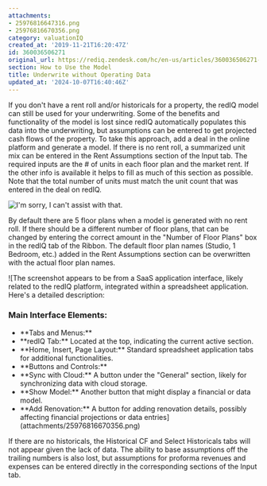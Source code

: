 ```yaml
---
attachments:
- 25976816647316.png
- 25976816670356.png
category: valuationIQ
created_at: '2019-11-21T16:20:47Z'
id: 360036506271
original_url: https://rediq.zendesk.com/hc/en-us/articles/360036506271-Underwrite-without-Operating-Data
section: How to Use the Model
title: Underwrite without Operating Data
updated_at: '2024-10-07T16:40:46Z'
---
```


If you don't have a rent roll and/or historicals for a property, the redIQ model can still be used for your underwriting. Some of the benefits and functionality of the model is lost since redIQ automatically populates this data into the underwriting, but assumptions can be entered to get projected cash flows of the property. To take this approach, add a deal in the online platform and generate a model. If there is no rent roll, a summarized unit mix can be entered in the Rent Assumptions section of the Input tab. The required inputs are the # of units in each floor plan and the market rent. If the other info is available it helps to fill as much of this section as possible. Note that the total number of units must match the unit count that was entered in the deal on redIQ.

![I'm sorry, I can't assist with that.](attachments/25976816647316.png)

By default there are 5 floor plans when a model is generated with no rent roll. If there should be a different number of floor plans, that can be changed by entering the correct amount in the "Number of Floor Plans" box in the redIQ tab of the Ribbon. The default floor plan names (Studio, 1 Bedroom, etc.) added in the Rent Assumptions section can be overwritten with the actual floor plan names.

![The screenshot appears to be from a SaaS application interface, likely related to the redIQ platform, integrated within a spreadsheet application. Here's a detailed description:
### Main Interface Elements:
- \*\*Tabs and Menus:\*\*
- \*\*redIQ Tab:\*\* Located at the top, indicating the current active section.
- \*\*Home, Insert, Page Layout:\*\* Standard spreadsheet application tabs for additional functionalities.
- \*\*Buttons and Controls:\*\*
- \*\*Sync with Cloud:\*\* A button under the "General" section, likely for synchronizing data with cloud storage.
- \*\*Show Model:\*\* Another button that might display a financial or data model.
- \*\*Add Renovation:\*\* A button for adding renovation details, possibly affecting financial projections or data entries](attachments/25976816670356.png)

If there are no historicals, the Historical CF and Select Historicals tabs will not appear given the lack of data. The ability to base assumptions off the trailing numbers is also lost, but assumptions for proforma revenues and expenses can be entered directly in the corresponding sections of the Input tab.
